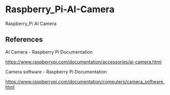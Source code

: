 # Raspberry_Pi-AI-Camera
Raspberry_Pi AI Camera

## References

AI Camera - Raspberry Pi Documentation

https://www.raspberrypi.com/documentation/accessories/ai-camera.html

Camera software - Raspberry Pi Documentation

https://www.raspberrypi.com/documentation/computers/camera_software.html
